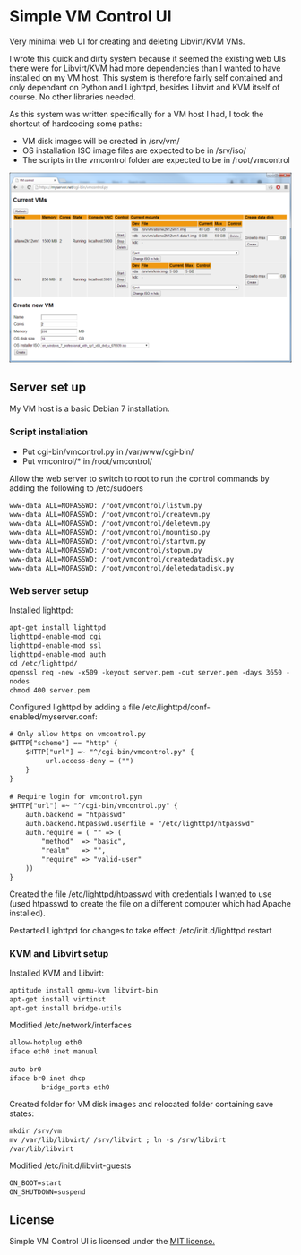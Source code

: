 Simple VM Control UI
====================

Very minimal web UI for creating and deleting Libvirt/KVM VMs.

I wrote this quick and dirty system because it seemed the existing web UIs there were for Libvirt/KVM had more dependencies than I wanted to have installed on my VM host. This system is therefore fairly self contained and only dependant on Python and Lighttpd, besides Libvirt and KVM itself of course. No other libraries needed.

As this system was written specifically for a VM host I had, I took the shortcut of hardcoding some paths:
 * VM disk images will be created in /srv/vm/
 * OS installation ISO image files are expected to be in /srv/iso/
 * The scripts in the vmcontrol folder are expected to be in /root/vmcontrol

![Screenshot](https://github.com/allanrbo/simple-vmcontrol/blob/master/docs/screenshot1.png?raw=true)

Server set up
-------------
My VM host is a basic Debian 7 installation.

### Script installation
 * Put cgi-bin/vmcontrol.py in /var/www/cgi-bin/
 * Put vmcontrol/* in /root/vmcontrol/

Allow the web server to switch to root to run the control commands by adding the following to /etc/sudoers

    www-data ALL=NOPASSWD: /root/vmcontrol/listvm.py
    www-data ALL=NOPASSWD: /root/vmcontrol/createvm.py
    www-data ALL=NOPASSWD: /root/vmcontrol/deletevm.py
    www-data ALL=NOPASSWD: /root/vmcontrol/mountiso.py
    www-data ALL=NOPASSWD: /root/vmcontrol/startvm.py
    www-data ALL=NOPASSWD: /root/vmcontrol/stopvm.py
    www-data ALL=NOPASSWD: /root/vmcontrol/createdatadisk.py
    www-data ALL=NOPASSWD: /root/vmcontrol/deletedatadisk.py

### Web server setup

Installed lighttpd:

    apt-get install lighttpd
    lighttpd-enable-mod cgi
    lighttpd-enable-mod ssl
    lighttpd-enable-mod auth
    cd /etc/lighttpd/
    openssl req -new -x509 -keyout server.pem -out server.pem -days 3650 -nodes
    chmod 400 server.pem

Configured lighttpd by adding a file /etc/lighttpd/conf-enabled/myserver.conf:

    # Only allow https on vmcontrol.py
    $HTTP["scheme"] == "http" {
        $HTTP["url"] =~ "^/cgi-bin/vmcontrol.py" {
             url.access-deny = ("")
        }
    }

    # Require login for vmcontrol.pyn
    $HTTP["url"] =~ "^/cgi-bin/vmcontrol.py" {
        auth.backend = "htpasswd"
        auth.backend.htpasswd.userfile = "/etc/lighttpd/htpasswd"
        auth.require = ( "" => (
            "method"  => "basic",
            "realm"   => "",
            "require" => "valid-user"
        ))
    }

Created the file /etc/lighttpd/htpasswd with credentials I wanted to use (used htpasswd to create the file on a different computer which had Apache installed).

Restarted Lighttpd for changes to take effect:
    /etc/init.d/lighttpd restart

### KVM and Libvirt setup

Installed KVM and Libvirt:

    aptitude install qemu-kvm libvirt-bin
    apt-get install virtinst
    apt-get install bridge-utils

Modified /etc/network/interfaces

    allow-hotplug eth0
    iface eth0 inet manual

    auto br0
    iface br0 inet dhcp
            bridge_ports eth0

Created folder for VM disk images and relocated folder containing save states:

    mkdir /srv/vm
    mv /var/lib/libvirt/ /srv/libvirt ; ln -s /srv/libvirt /var/lib/libvirt

Modified /etc/init.d/libvirt-guests

    ON_BOOT=start
    ON_SHUTDOWN=suspend


License
-------

Simple VM Control UI is licensed under the [MIT license.](https://github.com/allanrbo/simple-vmcontrol/blob/master/LICENSE.txt)
